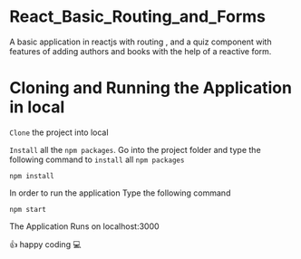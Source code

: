 # React_Basic_Routing_and_Forms
A basic application in reactjs with routing , and a quiz component with features of adding authors and books with the help of  a reactive form.

# Cloning and Running the Application in local
`Clone` the project into local

`Install` all the `npm packages`. Go into the project folder and type the following command to `install` all `npm packages`

```
npm install                                                                    
```

In order to run the application Type the following command

```
npm start  
```

The Application Runs on localhost:3000

:+1: happy coding :computer:
